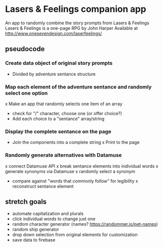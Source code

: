 # Lasers & Feelings companion app
An app to randomly combine the story prompts from Lasers & Feelings
Lasers & Feelings is a one-page RPG by John Harper
Available at http://www.onesevendesign.com/laserfeelings/

## pseudocode

### Create data object of original story prompts
- Divided by adventure sentance structure

### Map each element of the adventure sentance and randomly select one option
x Make an app that randomly selects one item of an array
  - check for "/" character, choose one (or offer choice?)
- Add each choice to a "sentance" array/string

### Display the complete sentance on the page
- Join the components into a complete string
x Print to the page 

### Randomly generate alternatives with Datamuse
x connect Datamuse API
x break sentance elements into individual words
x generate synonyms via Datamuse
x randomly select a synonym
  - compare against "words that commonly follow" for legibility
x reconstruct sentance element

## stretch goals
- automate capitalization and plurals
- click individual words to change just one
- random character generator (names? https://randommer.io/pet-names)
- random ship generator
- drop down selection from original elements for customization
- save data to firebase